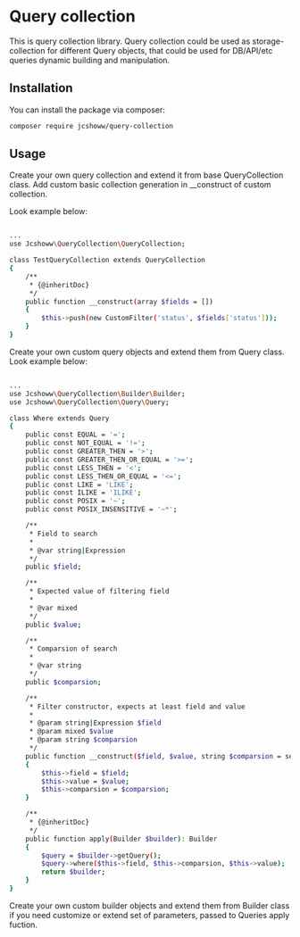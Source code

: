 # Query collection

This is query collection library. Query collection could be used as storage-collection for different Query objects, that could be used for DB/API/etc queries dynamic building and manipulation.

## Installation

You can install the package via composer:

```bash
composer require jcshoww/query-collection
```

## Usage

Create your own query collection and extend it from base QueryCollection class. Add custom basic collection generation in __construct of custom collection.

Look example below:

```bash

...
use Jcshoww\QueryCollection\QueryCollection;

class TestQueryCollection extends QueryCollection
{
    /**
     * {@inheritDoc}
     */
    public function __construct(array $fields = [])
    {
        $this->push(new CustomFilter('status', $fields['status']));
    }
}
```

Create your own custom query objects and extend them from Query class.
Look example below:

```bash

...
use Jcshoww\QueryCollection\Builder\Builder;
use Jcshoww\QueryCollection\Query\Query;

class Where extends Query
{
    public const EQUAL = '=';
    public const NOT_EQUAL = '!=';
    public const GREATER_THEN = '>';
    public const GREATER_THEN_OR_EQUAL = '>=';
    public const LESS_THEN = '<';
    public const LESS_THEN_OR_EQUAL = '<=';
    public const LIKE = 'LIKE';
    public const ILIKE = 'ILIKE';
    public const POSIX = '~';
    public const POSIX_INSENSITIVE = '~*';

    /**
     * Field to search
     * 
     * @var string|Expression
     */
    public $field;

    /**
     * Expected value of filtering field
     * 
     * @var mixed
     */
    public $value;

    /**
     * Comparsion of search
     * 
     * @var string
     */
    public $comparsion;

    /**
     * Filter constructor, expects at least field and value
     * 
     * @param string|Expression $field
     * @param mixed $value
     * @param string $comparsion
     */
    public function __construct($field, $value, string $comparsion = self::EQUAL)
    {
        $this->field = $field;
        $this->value = $value;
        $this->comparsion = $comparsion;
    }

    /**
     * {@inheritDoc}
     */
    public function apply(Builder $builder): Builder
    {
        $query = $builder->getQuery();
        $query->where($this->field, $this->comparsion, $this->value);
        return $builder;
    }
}

```

Create your own custom builder objects and extend them from Builder class if you need customize or extend set of parameters, passed to Queries apply fuction.